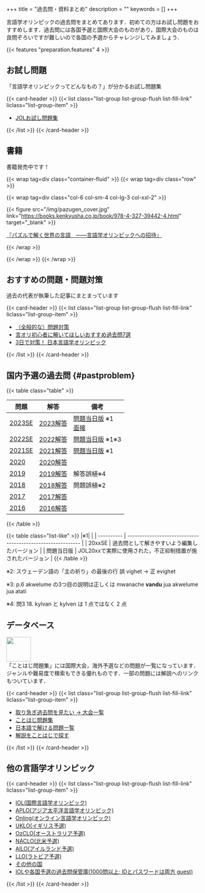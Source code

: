 +++
title = "過去問・資料まとめ"
description = ""
keywords = []
+++

言語学オリンピックの過去問をまとめてあります．初めての方はお試し問題をおすすめします．過去問には各国予選と国際大会のものがあり，国際大会のものは良問ぞろいですが難しいので各国の予選からチャレンジしてみましょう．

{{< features "preparation.features" 4 >}}

## お試し問題

「言語学オリンピックってどんなもの？」が分かるお試し問題集

{{< card-header >}}
{{< list class="list-group list-group-flush list-fill-link" liclass="list-group-item" >}}

- [JOLお試し問題集](/sample-problems/)

{{< /list >}}
{{< /card-header >}}

## 書籍

書籍発売中です！

{{< wrap tag=div class="container-fluid" >}}
{{< wrap tag=div class="row" >}}

{{< wrap tag=div class="col-6 col-sm-4 col-lg-3 col-xxl-2" >}}

<!-- markdownlint-disable MD034 -->
{{< figure src="/img/pazugen_cover.jpg" link="https://books.kenkyusha.co.jp/book/978-4-327-39442-4.html" target="_blank" >}}
<!-- markdownlint-enable MD034 -->
<a href="https://books.kenkyusha.co.jp/book/978-4-327-39442-4.html" target="_blank">『パズルで解く世界の言語　――言語学オリンピックへの招待』</a>

{{< /wrap >}}

{{< /wrap >}}
{{< /wrap >}}

## おすすめの問題・問題対策

過去の代表が執筆した記事にまとまっています

{{< card-header >}}
{{< list class="list-group list-group-flush list-fill-link" liclass="list-group-item" >}}

- [（全般的な）問題対策](/tutorial/)
- [言オリ初心者に解いてほしいおすすめ過去問7選](https://fulfom.hatenablog.com/entry/2021/07/31/074102)
- [3日で対策！ 日本言語学オリンピック](http://zohe.hatenablog.com/entry/2019/03/21/191555)

{{< /list >}}
{{< /card-header >}}

## 国内予選の過去問 {#pastproblem}

{{< table class="table" >}}

| 問題                          | 解答                                                                 | 備考                              |
| ----------------------------- | -------------------------------------------------------------------- | --------------------------------- |
| [2023SE](/pdf/jol2023-se.pdf) | [2023解答](/pdf/jol2023-sol.pdf)                                     | [問題当日版](/pdf/jol2023.pdf) ※1<br>[面接](/pdf/jol2023-int.pdf) |
| [2022SE](/pdf/jol2022-se.pdf) | [2022解答](/pdf/jol2022-sol.pdf)                                     | [問題当日版](/pdf/jol2022.pdf) ※1※3 |
| [2021SE](/pdf/jol2021-se.pdf) | [2021解答](/pdf/jol2021-sol.pdf)                                     | [問題当日版](/pdf/jol2021.pdf) ※1 |
| [2020](/pdf/jol2020.pdf)      | [2020解答](/pdf/jol2020-sol.pdf)                                     |                                   |
| [2019](/pdf/jol2019.pdf)      | [2019解答](/pdf/jol2019-sol.pdf)                                     | 解答誤植※4                                  |
| [2018](/pdf/jol2018.pdf)      | [2018解答](/pdf/jol2018-sol.pdf) | 問題誤植※2                        |
| [2017](/pdf/jol2017.pdf)      | [2017解答](/pdf/jol2017-sol.pdf)                                     |                                   |
| [2016](/pdf/jol2016.pdf)      |  [2016解答](/pdf/jol2016-sol.pdf)                                                                    |                                   |

{{< /table >}}

{{< table class="list-like" >}}
|※1|                                                             |
| ---------- | ----------------------------------------------------------- |
| 20xxSE     | 過去問として解きやすいよう編集したバージョン                |
| 問題当日版 | JOL20xxで実際に使用された，不正抑制措置が施されたバージョン |
{{< /table >}}

※2: スウェーデン語の「主の祈り」の最後の行 誤 vighet -> 正 evighet

※3: p.6 akwelume の3つ目の説明は正しくは mwanache **vandu** jua akwelume jua atati

※4: 問3 18. kylvan と kylven は 1 点ではなく 2 点

## データベース

<div class="d-flex">
  <div class="flex-shrink-0">
    <a href="https://kotohazi.netlify.app/problems/">
        <img class="hover-zoom" style="height: 64px" src="/img/kotohazi-logo.svg">
    </a>
  </div>
  <div class="flex-grow-1 ms-3">
  「ことはじ問題集」には国際大会，海外予選などの問題が一覧になっています．ジャンルや難易度で検索もできる優れものです．一部の問題には解説へのリンクもついています．
  </div>
</div>

{{< card-header >}}
{{< list class="list-group list-group-flush list-fill-link" liclass="list-group-item" >}}

- [取り急ぎ過去問を見たい → 大会一覧](https://kotohazi.netlify.app/problems/contests)
- [ことはじ問題集](https://kotohazi.netlify.app/problems/)
- <a href="https://kotohazi.netlify.app/problems/?v=1&t=SU9MMjAoMVs1LTldfFteMDFdXGQpfEpPTHxBUExPfOaXpeacrOiqnuiosw&s=5pel5pys6Kqe44Gn6Kej44GR44KL5ZWP6aGM" target="_blank">日本語で解ける問題一覧</a>
- <a href="https://kotohazi.netlify.app/problems/?s=6Kej6Kqs44Gu44GC44KL5ZWP6aGM&v=1&c=0BG" target="_blank">解説をことはじで探す</a>

{{< /list >}}
{{< /card-header >}}

## 他の言語学オリンピック

{{< card-header >}}
{{< list class="list-group list-group-flush list-fill-link" liclass="list-group-item" >}}

- [IOL(国際言語学オリンピック)](https://ioling.org/problems/by_year)
- [APLO(アジア太平洋言語学オリンピック)](https://aplo.asia/problems-by-year/)
- [Onling(オンライン言語学オリンピック)](https://onling.org/)
- [UKLO(イギリス予選)](https://www.uklo.org/past-problems#problems)
- [OzCLO(オーストラリア予選)](https://ozclo.org.au/past-problems/)
- [NACLO(北米予選)](https://nacloweb.org/practice.php#previous_problems)
- [AILO(アイルランド予選)](https://ailo.adaptcentre.ie/sample-puzzles/)
- [LLO(ラトビア予選)](http://loling.lv/en/past.html)
- [その他の国](https://ioling.org/local_organizers/)
- [IOLや各国予選の過去問保管庫(1000問以上; IDとパスワードは両方 guest)](http://tangra.cs.yale.edu/naclobase/)

{{< /list >}}
{{< /card-header >}}
